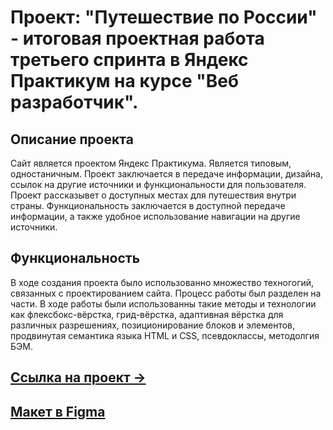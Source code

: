 # Проект: "Путешествие по России" - итоговая проектная работа третьего спринта в Яндекс Практикум на курсе "Веб разработчик".

## Описание проекта
Сайт является проектом Яндекс Практикума. Является типовым, одностаничным.
Проект заключается в передаче информации, дизайна, ссылок на другие источники и функциональности для пользователя. Проект рассказывет о доступных местах для путешествия внутри страны. Функциональность заключается в доступной передаче информации, а также удобное использование навигации на другие источники.


## Функциональность
В ходе создания проекта было использованно множество техногогий, связанных с проектированием сайта.
Процесс работы был разделен на части.
В ходе работы были использованны такие методы и технологии как флексбокс-вёрстка, грид-вёрстка, адаптивная вёрстка для различных разрешениях, позиционирование блоков и элементов, продвинутая семантика языка HTML и CSS, псевдоклассы, методолгия БЭМ.

## [Ссылка на проект &rarr;](https://juliagaba.github.io/russian-travel/index.html)

## [Макет в Figma](https://www.figma.com/file/5S2WSbEFL6awjVWJ0NWL8Q/Sprint-3_-Russia-_-desktop-mobile?node-id=28503%3A0)
